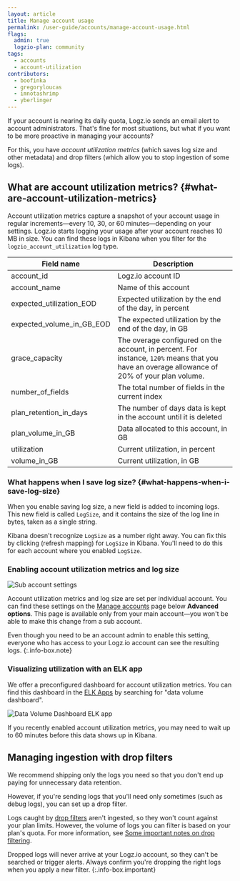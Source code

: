 ```yaml
---
layout: article
title: Manage account usage
permalink: /user-guide/accounts/manage-account-usage.html
flags:
  admin: true
  logzio-plan: community
tags:
  - accounts
  - account-utilization
contributors:
  - boofinka
  - gregoryloucas
  - imnotashrimp
  - yberlinger
---
```


If your account is nearing its daily quota,
Logz.io sends an email alert to account administrators.
That's fine for most situations,
but what if you want to be more proactive in managing your accounts?

For this, you have _account utilization metrics_ (which saves log size and other metadata)
and drop filters (which allow you to stop ingestion of some logs).

## What are account utilization metrics? {#what-are-account-utilization-metrics}

Account utilization metrics capture a snapshot
of your account usage in regular increments—every 10, 30, or 60 minutes—depending on your settings.
Logz.io starts logging your usage after your account reaches 10 MB in size.
You can find these logs in Kibana
when you filter for the `logzio_account_utilization` log type.

| Field name | Description |
|---|---|
| account_id | Logz.io account ID |
| account_name | Name of this account |
| expected_utilization_EOD | Expected utilization by the end of the day, in percent |
| expected_volume_in_GB_EOD | The expected utilization by the end of the day, in GB |
| grace_capacity | The overage configured on the account, in percent. For instance, `120%` means that you have an overage allowance of 20% of your plan volume. |
| number_of_fields| The total number of fields in the current index |
| plan_retention_in_days| The number of days data is kept in the account until it is deleted|
| plan_volume_in_GB | Data allocated to this account, in GB |
| utilization | Current utilization, in percent |
| volume_in_GB | Current utilization, in GB |


### What happens when I save log size? {#what-happens-when-i-save-log-size}

When you enable saving log size,
a new field is added to incoming logs.
This new field is called `LogSize`,
and it contains the size of the log line in bytes, taken as a single string.

Kibana doesn't recognize `LogSize` as a number right away.
You can fix this by clicking <i class="fas fa-sync-alt"></i> (refresh mapping) for `LogSize` in Kibana.
You'll need to do this for each account where you enabled `LogSize`.

### Enabling account utilization metrics and log size

![Sub account settings](https://dytvr9ot2sszz.cloudfront.net/logz-docs/accounts/utilization--save-account-utilization-metrics.png)

Account utilization metrics and log size are set per individual account.
You can find these settings
on the [Manage accounts](https://app.logz.io/#/dashboard/settings/manage-accounts) page
below **Advanced options**.
This page is available
only from your main account—you won't be able to make this change from a sub account.

Even though you need to be an account admin to enable this setting,
everyone who has access to your Logz.io account
can see the resulting logs.
{:.info-box.note}

### Visualizing utilization with an ELK app

We offer a preconfigured dashboard
for account utilization metrics.
You can find this dashboard
in the [ELK Apps](https://app.logz.io/#/dashboard/apps)
by searching for "data volume dashboard".

![Data Volume Dashboard ELK app](https://dytvr9ot2sszz.cloudfront.net/logz-docs/accounts/utilization--elk-apps-data-volume-dashboard.png)

If you recently enabled account utilization metrics,
you may need to wait up to 60 minutes
before this data shows up in Kibana.

## Managing ingestion with drop filters

We recommend shipping only the logs you need
so that you don't end up paying for unnecessary data retention.

However, if you're sending logs that you'll need only sometimes
(such as debug logs),
you can set up a drop filter.

Logs caught by [drop filters]({{site.baseurl}}/user-guide/accounts/drop-filters/) aren't ingested,
so they won't count against your plan limits.
However, the volume of logs you can filter is based on your plan's quota.
For more information, see [Some important notes on drop filtering]({{site.baseurl}}/user-guide/accounts/drop-filters/#some-important-notes).
<!-- This number varies from one account to the next,
so please <a class="intercom-launch" href="mailto:help@logz.io">contact the Support team</a>
for more information on your drop filter limits. -->

Dropped logs will never arrive at your Logz.io account,
so they can't be searched or trigger alerts.
Always confirm you're dropping the right logs when you apply a new filter.
{:.info-box.important}
